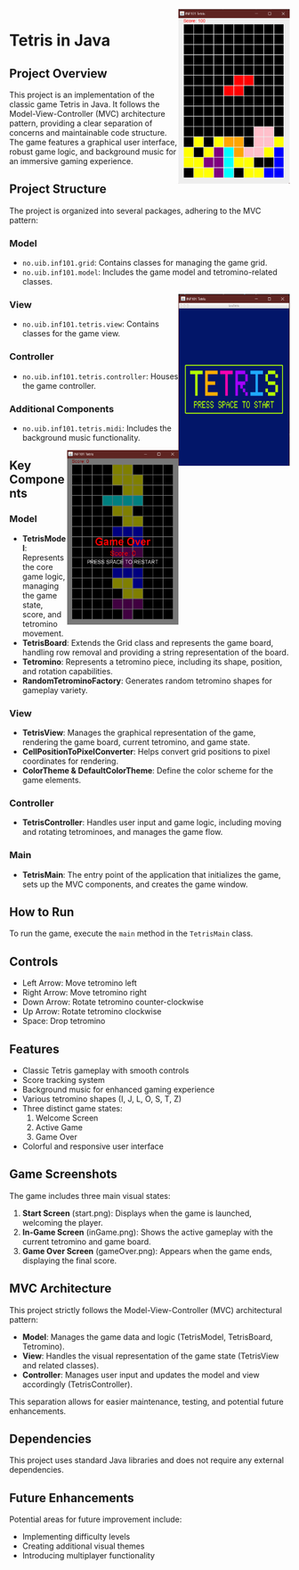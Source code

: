 <img align="right" width=200 src="/rmp/inGame.png">

# Tetris in Java

## Project Overview

This project is an implementation of the classic game Tetris in Java. It follows the Model-View-Controller (MVC) architecture pattern, providing a clear separation of concerns and maintainable code structure. The game features a graphical user interface, robust game logic, and background music for an immersive gaming experience.

## Project Structure

The project is organized into several packages, adhering to the MVC pattern:

### Model
- `no.uib.inf101.grid`: Contains classes for managing the game grid.
- `no.uib.inf101.model`: Includes the game model and tetromino-related classes.
  

<img align="right" width=200 src="/rmp/start.png">

### View
- `no.uib.inf101.tetris.view`: Contains classes for the game view.

### Controller
- `no.uib.inf101.tetris.controller`: Houses the game controller.

### Additional Components
- `no.uib.inf101.tetris.midi`: Includes the background music functionality.

<img align="right" width=200 src="/rmp/GameOver.png">

## Key Components

### Model
- **TetrisModel**: Represents the core game logic, managing the game state, score, and tetromino movement.
- **TetrisBoard**: Extends the Grid class and represents the game board, handling row removal and providing a string representation of the board.
- **Tetromino**: Represents a tetromino piece, including its shape, position, and rotation capabilities.
- **RandomTetrominoFactory**: Generates random tetromino shapes for gameplay variety.

### View
- **TetrisView**: Manages the graphical representation of the game, rendering the game board, current tetromino, and game state.
- **CellPositionToPixelConverter**: Helps convert grid positions to pixel coordinates for rendering.
- **ColorTheme & DefaultColorTheme**: Define the color scheme for the game elements.

### Controller
- **TetrisController**: Handles user input and game logic, including moving and rotating tetrominoes, and manages the game flow.

### Main
- **TetrisMain**: The entry point of the application that initializes the game, sets up the MVC components, and creates the game window.

## How to Run

To run the game, execute the `main` method in the `TetrisMain` class.

## Controls

- Left Arrow: Move tetromino left
- Right Arrow: Move tetromino right
- Down Arrow: Rotate tetromino counter-clockwise
- Up Arrow: Rotate tetromino clockwise
- Space: Drop tetromino

## Features

- Classic Tetris gameplay with smooth controls
- Score tracking system
- Background music for enhanced gaming experience
- Various tetromino shapes (I, J, L, O, S, T, Z)
- Three distinct game states:
  1. Welcome Screen
  2. Active Game
  3. Game Over
- Colorful and responsive user interface

## Game Screenshots

The game includes three main visual states:

1. **Start Screen** (start.png): Displays when the game is launched, welcoming the player.
2. **In-Game Screen** (inGame.png): Shows the active gameplay with the current tetromino and game board.
3. **Game Over Screen** (gameOver.png): Appears when the game ends, displaying the final score.

## MVC Architecture

This project strictly follows the Model-View-Controller (MVC) architectural pattern:

- **Model**: Manages the game data and logic (TetrisModel, TetrisBoard, Tetromino).
- **View**: Handles the visual representation of the game state (TetrisView and related classes).
- **Controller**: Manages user input and updates the model and view accordingly (TetrisController).

This separation allows for easier maintenance, testing, and potential future enhancements.

## Dependencies

This project uses standard Java libraries and does not require any external dependencies.


## Future Enhancements

Potential areas for future improvement include:
- Implementing difficulty levels
- Creating additional visual themes
- Introducing multiplayer functionality
